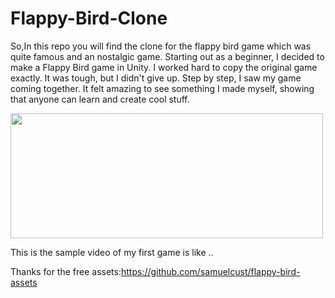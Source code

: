 # Flappy-Bird-Clone

So,In this repo you will find the clone for the flappy bird game which was quite famous and an nostalgic game.
Starting out as a beginner, I decided to make a Flappy Bird game in Unity. I worked hard to copy the original game exactly. It was tough, but I didn't give up. Step by step, I saw my game coming together. It felt amazing to see something I made myself, showing that anyone can learn and create cool stuff.

<img src="https://github.com/sristtii/Flappy-Bird-Clone/assets/164138706/a3b3790e-5323-45f7-8f7a-8249fdcbb310" width="500" height ="200">

This is the sample video of my first game is like ..

Thanks for the free assets:https://github.com/samuelcust/flappy-bird-assets
